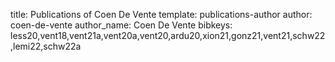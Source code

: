 title: Publications of Coen De Vente
template: publications-author
author: coen-de-vente
author_name: Coen De Vente
bibkeys: less20,vent18,vent21a,vent20a,vent20,ardu20,xion21,gonz21,vent21,schw22,lemi22,schw22a